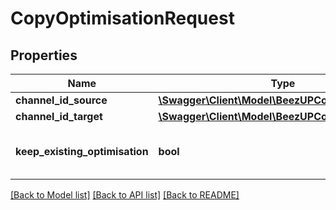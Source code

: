 # CopyOptimisationRequest

## Properties
Name | Type | Description | Notes
------------ | ------------- | ------------- | -------------
**channel_id_source** | [**\Swagger\Client\Model\BeezUPCommonChannelId**](BeezUPCommonChannelId.md) |  | 
**channel_id_target** | [**\Swagger\Client\Model\BeezUPCommonChannelId**](BeezUPCommonChannelId.md) |  | 
**keep_existing_optimisation** | **bool** | If true the existing optimisation will be kept | 

[[Back to Model list]](../README.md#documentation-for-models) [[Back to API list]](../README.md#documentation-for-api-endpoints) [[Back to README]](../README.md)


